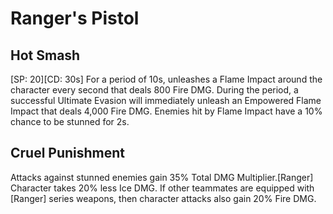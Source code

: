 # Ranger's Pistol

## Hot Smash

[SP: 20][CD: 30s] For a period of 10s, unleashes a Flame Impact around the character every second that deals 800 Fire DMG. During the period, a successful Ultimate Evasion will immediately unleash an Empowered Flame Impact that deals 4,000 Fire DMG. Enemies hit by Flame Impact have a 10% chance to be stunned for 2s.

## Cruel Punishment

Attacks against stunned enemies gain 35% Total DMG Multiplier.[Ranger] Character takes 20% less Ice DMG. If other teammates are equipped with [Ranger] series weapons, then character attacks also gain 20% Fire DMG.